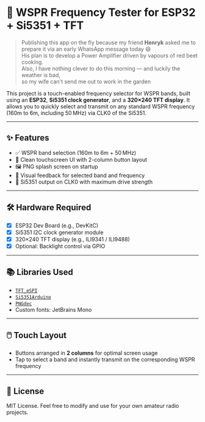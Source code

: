 # 📡 WSPR Frequency Tester for ESP32 + Si5351 + TFT

> Publishing this app on the fly because my friend **Henryk** asked me to prepare it via an early WhatsApp message today 😄  
> His plan is to develop a Power Amplifier driven by vapours of red beet cooking.  
> Also, I have nothing clever to do this morning — and luckily the weather is bad,  
> so my wife can't send me out to work in the garden

This project is a touch-enabled frequency selector for WSPR bands, built using an **ESP32**, **Si5351 clock generator**, and a **320×240 TFT display**. It allows you to quickly select and transmit on any standard WSPR frequency (160m to 6m, including 50 MHz) via CLK0 of the Si5351.

---

## ✨ Features

- ✅ WSPR band selection (160m to 6m + 50 MHz)
- 🎨 Clean touchscreen UI with 2-column button layout
- 🖼️ PNG splash screen on startup
- 🔄 Visual feedback for selected band and frequency
- 📶 Si5351 output on CLK0 with maximum drive strength

---

## 🛠️ Hardware Required

- [x] ESP32 Dev Board (e.g., DevKitC)
- [x] Si5351 I2C clock generator module
- [x] 320×240 TFT display (e.g., ILI9341 / ILI9488)
- [x] Optional: Backlight control via GPIO

---

## 📚 Libraries Used

- [`TFT_eSPI`](https://github.com/Bodmer/TFT_eSPI)
- [`Si5351Arduino`](https://github.com/etherkit/Si5351Arduino)
- [`PNGdec`](https://github.com/bitbank2/PNGdec)
- Custom fonts: JetBrains Mono

---

## 🖱️ Touch Layout

- Buttons arranged in **2 columns** for optimal screen usage
- Tap to select a band and instantly transmit on the corresponding WSPR frequency

---

## 📝 License

MIT License. Feel free to modify and use for your own amateur radio projects.
